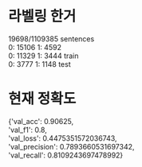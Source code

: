 # 라벨링 한거
19698/1109385 sentences  
0: 15106    1: 4592  
0: 11329    1: 3444 train  
0: 3777     1: 1148 test  

# 현재 정확도
 
 {'val_acc': 0.90625,  
 'val_f1': 0.8,  
 'val_loss': 0.4475351572036743,  
 'val_precision': 0.7893660531697342,  
 'val_recall': 0.8109243697478992}  